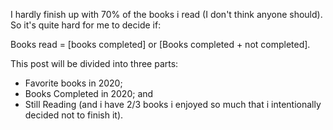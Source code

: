 I hardly finish up with 70% of the books i read (I don't think anyone should). So it's quite hard for me to decide if:

Books read = [books completed] or [Books completed + not completed]. 

This post will be divided into three parts:

- Favorite books in 2020;
- Books Completed in 2020; and
- Still Reading (and i have 2/3 books i enjoyed so much that i intentionally decided not to finish it).
